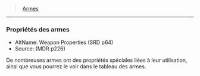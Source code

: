 ﻿---
!GenericItem
Id: weapons_hd.md#propriétés-des-armes
ParentLink: weapons_hd.md#armes
Name: Propriétés des armes
ParentName: Armes
NameLevel: 3
AltName: Weapon Properties (SRD p64)
Source: (MDR p226)
Attributes: {}
---
> [Armes](hd_weapons.md)

---

### Propriétés des armes

- AltName: Weapon Properties (SRD p64)
- Source: (MDR p226)

De nombreuses armes ont des propriétés spéciales liées à leur utilisation, ainsi que vous pourrez le voir dans le tableau des armes.

